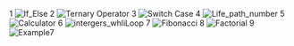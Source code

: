 1
![If_Else](https://github.com/user-attachments/assets/6a421543-a5ac-41f9-9db4-c0b47f638620)
2
![Ternary Operator](https://github.com/user-attachments/assets/0078a4fe-6d1e-41f3-aa40-b0d107ec80ae)
3
![Switch Case](https://github.com/user-attachments/assets/7c33ebae-81de-4eb3-a934-27d13de1471a)
4
![Life_path_number](https://github.com/user-attachments/assets/58c3f797-c559-477d-aa72-b9e32a979c1d)
5
![Calculator](https://github.com/user-attachments/assets/395efee8-f16e-496f-97f5-92dcdef2d29f)
6
![intergers_whliLoop](https://github.com/user-attachments/assets/5c093cea-77ba-4846-ba90-83ffa37be266)
7
![Fibonacci](https://github.com/user-attachments/assets/779a58b1-e024-45cc-9ea9-67a50c59d35f)
8
![Factorial](https://github.com/user-attachments/assets/9996b873-ff10-4643-bebb-fbf620e64153)
9
![Example7](https://github.com/user-attachments/assets/376e5be7-33f3-49ae-91de-eddb93ad236e)
